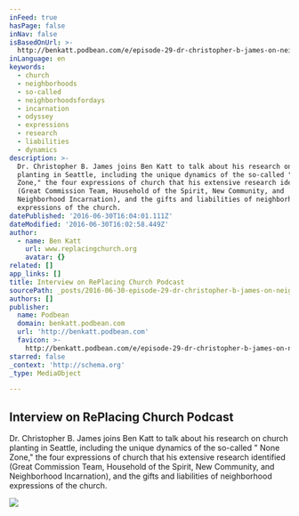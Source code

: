 ```yaml
---
inFeed: true
hasPage: false
inNav: false
isBasedOnUrl: >-
  http://benkatt.podbean.com/e/episode-29-dr-christopher-b-james-on-neighborhood-church-planting-the-none-zone-researcher-professor-practitioner/
inLanguage: en
keywords:
  - church
  - neighborhoods
  - so-called
  - neighborhoodsfordays
  - incarnation
  - odyssey
  - expressions
  - research
  - liabilities
  - dynamics
description: >-
  Dr. Christopher B. James joins Ben Katt to talk about his research on church
  planting in Seattle, including the unique dynamics of the so-called " None
  Zone," the four expressions of church that his extensive research identified
  (Great Commission Team, Household of the Spirit, New Community, and
  Neighborhood Incarnation), and the gifts and liabilities of neighborhood
  expressions of the church.
datePublished: '2016-06-30T16:04:01.111Z'
dateModified: '2016-06-30T16:02:58.449Z'
author:
  - name: Ben Katt
    url: www.replacingchurch.org
    avatar: {}
related: []
app_links: []
title: Interview on RePlacing Church Podcast
sourcePath: _posts/2016-06-30-episode-29-dr-christopher-b-james-on-neighborhood-church.md
authors: []
publisher:
  name: Podbean
  domain: benkatt.podbean.com
  url: 'http://benkatt.podbean.com'
  favicon: >-
    http://benkatt.podbean.com/e/episode-29-dr-christopher-b-james-on-neighborhood-church-planting-the-none-zone-researcher-professor-practitioner/-1
starred: false
_context: 'http://schema.org'
_type: MediaObject

---
```

<article style=""><h1>Interview on RePlacing Church Podcast</h1><p>Dr. Christopher B. James joins Ben Katt to talk about his research on church planting in Seattle, including the unique dynamics of the so-called " None Zone," the four expressions of church that his extensive research identified (Great Commission Team, Household of the Spirit, New Community, and Neighborhood Incarnation), and the gifts and liabilities of neighborhood expressions of the church.</p><img src="https://imgflo.herokuapp.com/graph/vahj1ThiexotieMo/aa0a8e74e8df0378290a527c39352a1d/noop.jpg?input=http%3A%2F%2Fs59.podbean.com%2Fpb%2F4e977b7c5bbf77cf8cb4526ee7ca29e5%2F57741688%2Fdata2%2Ffs77%2F943536%2Fuploads%2Fheadshot5.jpg" /></article>